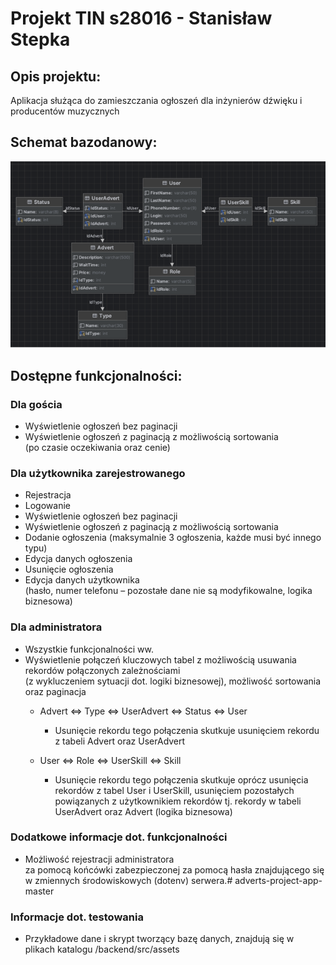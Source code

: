 # Projekt TIN s28016 - Stanisław Stepka

## Opis projektu:
Aplikacja służąca do zamieszczania ogłoszeń dla inżynierów 
dźwięku i producentów muzycznych

## Schemat bazodanowy:
![img.png](frontend/public/screenshot_do_readme.png)

## Dostępne funkcjonalności:
### Dla gościa
- Wyświetlenie ogłoszeń bez paginacji
- Wyświetlenie ogłoszeń z paginacją z możliwością sortowania  
  (po czasie oczekiwania oraz cenie)
### Dla użytkownika zarejestrowanego
- Rejestracja
- Logowanie
- Wyświetlenie ogłoszeń bez paginacji
- Wyświetlenie ogłoszeń z paginacją z możliwością sortowania
- Dodanie ogłoszenia (maksymalnie 3 ogłoszenia, każde musi być innego typu)
- Edycja danych ogłoszenia
- Usunięcie ogłoszenia
- Edycja danych użytkownika  
  (hasło, numer telefonu – pozostałe dane nie są modyfikowalne, logika biznesowa)
### Dla administratora
- Wszystkie funkcjonalności ww.
- Wyświetlenie połączeń kluczowych tabel z możliwością usuwania rekordów połączonych zależnościami  
  (z wykluczeniem sytuacji dot. logiki biznesowej), możliwość sortowania oraz paginacja
    - Advert ⇔ Type ⇔ UserAdvert ⇔ Status ⇔ User
        - Usunięcie rekordu tego połączenia skutkuje usunięciem rekordu z tabeli Advert oraz UserAdvert

    - User ⇔ Role ⇔ UserSkill ⇔ Skill
        - Usunięcie rekordu tego połączenia skutkuje oprócz usunięcia rekordów z tabel User i UserSkill, usunięciem pozostałych powiązanych z użytkownikiem rekordów tj. rekordy w tabeli UserAdvert oraz Advert (logika biznesowa)
### Dodatkowe informacje dot. funkcjonalności
- Możliwość rejestracji administratora  
  za pomocą końcówki zabezpieczonej za pomocą hasła znajdującego się w zmiennych środowiskowych (dotenv) serwera.# adverts-project-app-master

### Informacje dot. testowania
- Przykładowe dane i skrypt tworzący bazę danych, znajdują się w plikach 
 katalogu /backend/src/assets